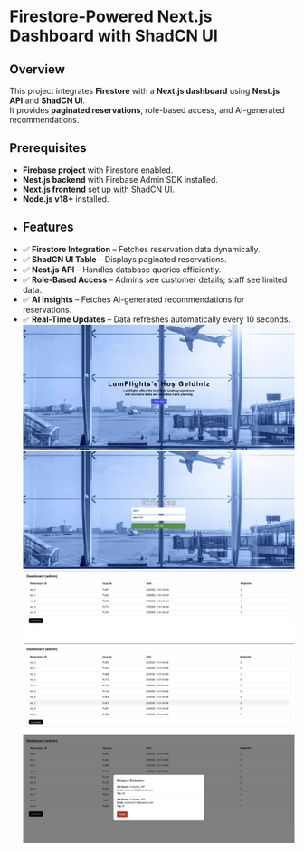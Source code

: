 # Firestore-Powered Next.js Dashboard with ShadCN UI

## Overview
This project integrates **Firestore** with a **Next.js dashboard** using **Nest.js API** and **ShadCN UI**.  
It provides **paginated reservations**, role-based access, and AI-generated recommendations.
## Prerequisites
- **Firebase project** with Firestore enabled.
- **Nest.js backend** with Firebase Admin SDK installed.
- **Next.js frontend** set up with ShadCN UI.
- **Node.js v18+** installed.
- ## Features
- ✅ **Firestore Integration** – Fetches reservation data dynamically.
- ✅ **ShadCN UI Table** – Displays paginated reservations.
- ✅ **Nest.js API** – Handles database queries efficiently.
- ✅ **Role-Based Access** – Admins see customer details; staff see limited data.
- ✅ **AI Insights** – Fetches AI-generated recommendations for reservations.
- ✅ **Real-Time Updates** – Data refreshes automatically every 10 seconds.
![Alt Text](https://github.com/monafHorany/Lumin/blob/main/Screenshot%202025-02-02%20at%2015.49.52.png?raw=true)
![Alt Text](https://github.com/monafHorany/Lumin/blob/main/Screenshot%202025-02-02%20at%2015.51.08.png?raw=true)
![Alt Text](https://github.com/monafHorany/Lumin/blob/main/Screenshot%202025-02-02%20at%2015.51.45.png?raw=true)
![Alt Text](https://github.com/monafHorany/Lumin/blob/main/Screenshot%202025-02-02%20at%2015.52.04.png?raw=true)
![Alt Text](https://github.com/monafHorany/Lumin/blob/main/Screenshot%202025-02-02%20at%2015.52.24.png?raw=true)
